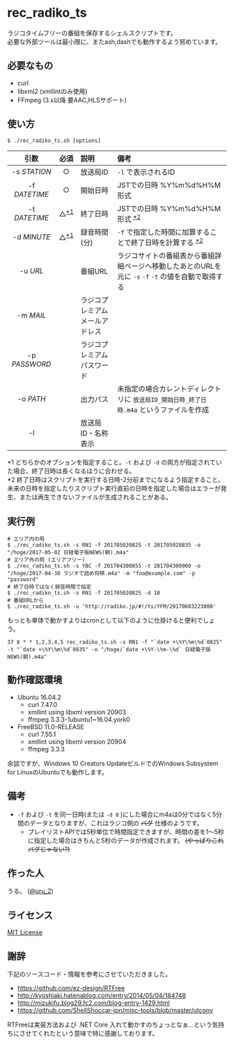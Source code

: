 # rec_radiko_ts
ラジコタイムフリーの番組を保存するシェルスクリプトです。  
必要な外部ツールは最小限に、またash,dashでも動作するよう努めています。


## 必要なもの
- curl
- libxml2 (xmllintのみ使用)
- FFmpeg (3.x以降 要AAC,HLSサポート)

## 使い方
```
$ ./rec_radiko_ts.sh [options]
```

| 引数 | 必須 |説明 |備考 |
|:-:|:-:|:-|:-|
|-s _STATION_|○|放送局ID|`-l` で表示されるID|
|-f _DATETIME_|○|開始日時|JSTでの日時 %Y%m%d%H%M形式|
|-t _DATETIME_|△<sup>[*1](#param_note1)</sup>|終了日時|JSTでの日時 %Y%m%d%H%M形式 <sup>[*2](#param_note2)</sup>|
|-d _MINUTE_|△<sup>[*1](#param_note1)</sup>|録音時間(分)|`-f` で指定した時間に加算することで終了日時を計算する <sup>[*2](#param_note2)</sup>|
|-u _URL_||番組URL|ラジコサイトの番組表から番組詳細ページへ移動したあとのURLを元に `-s` `-f` `-t` の値を自動で取得する|
|-m _MAIL_||ラジコプレミアム メールアドレス||
|-p _PASSWORD_||ラジコプレミアム パスワード||
|-o _PATH_||出力パス|未指定の場合カレントディレクトリに `放送局ID_開始日時_終了日時.m4a` というファイルを作成|
|-l||放送局ID・名称表示||


<a id="param_note1" name="param_note1">*1</a> どちらかのオプションを指定すること。`-t` および `-d` の両方が指定されていた場合、終了日時は長くなるほうに合わせる。  
<a id="param_note2" name="param_note2">*2</a> 終了日時はスクリプトを実行する日時-2分前までになるよう指定すること。未来の日時を指定したりスクリプト実行直前の日時を指定した場合はエラーが発生、または再生できないファイルが生成されることがある。  


## 実行例
```
# エリア内の局
$ ./rec_radiko_ts.sh -s RN1 -f 201705020825 -t 201705020835 -o "/hoge/2017-05-02 日経電子版NEWS(朝).m4a"
# エリア外の局 (エリアフリー)
$ ./rec_radiko_ts.sh -s YBC -f 201704300855 -t 201704300900 -o "/hoge/2017-04-30 ラジオで詰め将棋.m4a" -m "foo@example.com" -p "password"
# 終了日時ではなく録音時間で指定
$ ./rec_radiko_ts.sh -s RN1 -f 201705020825 -d 10
# 番組URLから
$ ./rec_radiko_ts.sh -u 'http://radiko.jp/#!/ts/YFM/20170603223000'
```

もっとも単体で動かすよりはcronとして以下のように仕掛けると便利でしょう。
```
37 8 * * 1,2,3,4,5 rec_radiko_ts.sh -s RN1 -f "`date +\%Y\%m\%d`0825" -t "`date +\%Y\%m\%d`0835" -o "/hoge/`date +\%Y-\%m-\%d` 日経電子版NEWS(朝).m4a"
```


## 動作確認環境
- Ubuntu 16.04.2
    - curl 7.47.0
    - xmllint using libxml version 20903
    - ffmpeg 3.3.3-1ubuntu1~16.04.york0
- FreeBSD 11.0-RELEASE
    - curl 7.55.1
    - xmllint using libxml version 20904
    - ffmpeg 3.3.3

余談ですが、Windows 10 Creators UpdateビルドでのWindows Subsystem for LinuxのUbuntuでも動作します。


## 備考
- `-f` および `-t` を同一日時(または `-d 0` )にした場合にm4aは0分ではなく5分間のデータとなりますが、これはラジコ側の ~~バグ~~ 仕様のようです。
    - プレイリストAPIでは5秒単位で時間指定できますが、時間の差を1〜5秒に指定した場合はきちんと5秒のデータが作成されます。 ~~(やっぱりこれバグじゃない?)~~


##  作った人
うる。 ([@uru_2](https://twitter.com/uru_2))


## ライセンス
[MIT License](LICENSE)


## 謝辞
下記のソースコード・情報を参考にさせていただきました。

- https://github.com/ez-design/RTFree
- http://kyoshiaki.hatenablog.com/entry/2014/05/04/184748
- http://mizukifu.blog29.fc2.com/blog-entry-1429.html
- https://github.com/ShellShoccar-jpn/misc-tools/blob/master/utconv

RTFreeは実装方法および .NET Core 入れて動かすのちょっとなぁ…という気持ちにさせてくれたという意味で特に感謝しております。

